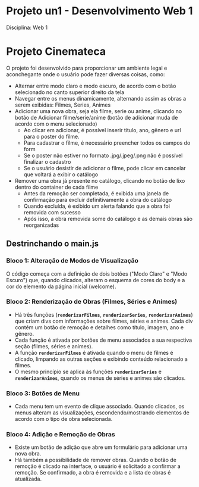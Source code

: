 # Projeto un1 - Desenvolvimento Web 1

Disciplina: Web 1

# Projeto Cinemateca

O projeto foi desenvolvido para proporcionar um ambiente legal e aconchegante onde o usuário pode fazer diversas coisas, como:

- Alternar entre modo claro e modo escuro, de acordo com o botão selecionado no canto superior direito da tela
- Navegar entre os menus dinamicamente, alternando assim as obras a serem exibidas: Filmes, Series, Animes
- Adicionar uma nova obra, seja ela filme, serie ou anime, clicando no botão de Adicionar filme/serie/anime (botão de adicionar muda de acordo com o menu selecionado)
    - Ao clicar em adicionar, é possível inserir título, ano, gênero e url para o poster do filme.
    - Para cadastrar o filme, é necessário preencher todos os campos do form
    - Se o poster não estiver no formato .jpg/.jpeg/.png não é possível finalizar o cadastro
    - Se o usuário desistir de adicionar o filme, pode clicar em cancelar que voltará a exibir o catálogo
- Remover uma obra já presente no catálogo, clicando no botão de lixo dentro do container de cada filme
    - Antes da remoção ser completada, é exibida uma janela de confirmação para excluir definitivamente a obra do catálogo
    - Quando excluída, é exibido um alerta falando que a obra foi removida com sucesso
    - Após isso, a obra removida some do catálogo e as demais obras são reorganizadas

## Destrinchando o main.js

### Bloco 1: Alteração de Modos de Visualização

O código começa com a definição de dois botões ("Modo Claro" e "Modo Escuro") que, quando clicados, alteram o esquema de cores do body e a cor do elemento da página inicial (welcome).

### Bloco 2: Renderização de Obras (Filmes, Séries e Animes)

- Há três funções (**`renderizarFilmes`**, **`renderizarSeries`**, **`renderizarAnimes`**) que criam divs com informações sobre filmes, séries e animes. Cada div contém um botão de remoção e detalhes como título, imagem, ano e gênero.
- Cada função é ativada por botões de menu associados a sua respectiva seção (filmes, séries e animes).
- A função **`renderizarFilmes`** é ativada quando o menu de filmes é clicado, limpando as outras seções e exibindo conteúdo relacionado a filmes.
- O mesmo princípio se aplica às funções **`renderizarSeries`** e **`renderizarAnimes`**, quando os menus de séries e animes são clicados.

### Bloco 3: Botões de Menu

- Cada menu tem um evento de clique associado. Quando clicados, os menus alteram as visualizações, escondendo/mostrando elementos de acordo com o tipo de obra selecionada.

### Bloco 4: Adição e Remoção de Obras

- Existe um botão de adição que abre um formulário para adicionar uma nova obra.
- Há também a possibilidade de remover obras. Quando o botão de remoção é clicado na interface, o usuário é solicitado a confirmar a remoção. Se confirmado, a obra é removida e a lista de obras é atualizada.